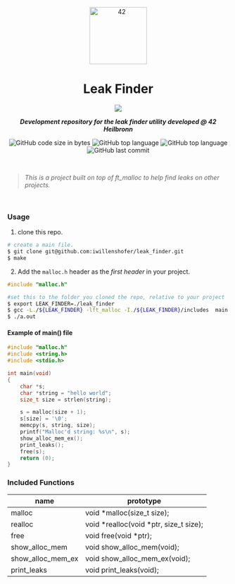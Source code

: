 <p align="center">
	<img width="130px;" src="https://game.42sp.org.br/static/assets/images/42_logo_black.svg" align="center" alt="42" />
	<h1 align="center">Leak Finder</h1>
</p>
<p align="center">
	<img src="https://img.shields.io/badge/mac%20os-000000?style=for-the-badge&logo=apple&logoColor=white">
</p>

<p align="center">
	<b><i>Development repository for the leak finder utility developed @ 42 Heilbronn</i></b><br>
</p>

<p align="center">
	<img alt="GitHub code size in bytes" src="https://img.shields.io/github/languages/code-size/iwillenshofer/malloc?color=blueviolet" />
	<img alt="GitHub top language" src="https://img.shields.io/github/languages/top/iwillenshofer/malloc?color=blue" />
	<img alt="GitHub top language" src="https://img.shields.io/github/commit-activity/t/iwillenshofer/malloc?color=brightgreen" />
	<img alt="GitHub last commit" src="https://img.shields.io/github/last-commit/iwillenshofer/malloc?color=brightgreen" />
</p>
<br>

> _This is a project built on top of ft_malloc to help find leaks on other projects._

<br>

### Usage

1. clone this repo.
```bash
# create a main file.
$ git clone git@github.com:iwillenshofer/leak_finder.git
$ make
````

2. Add the `malloc.h` header as the *first header* in your project.
```c
#include "malloc.h"
```

```bash
#set this to the folder you cloned the repo, relative to your project
$ export LEAK_FINDER=./leak_finder
$ gcc -L./${LEAK_FINDER} -lft_malloc -I./${LEAK_FINDER}/includes  main.c
$ ./a.out
```

#### Example of main() file
```c
#include "malloc.h"
#include <string.h>
#include <stdio.h>

int	main(void)
{
	char *s;
	char *string = "hello world";
	size_t size = strlen(string);

	s = malloc(size + 1);
	s[size] = '\0';
	memcpy(s, string, size);
	printf("Malloc'd string: %s\n", s);
	show_alloc_mem_ex();
	print_leaks();
	free(s);
	return (0);
}
```

### Included Functions

|name					|prototype										|
|---					|---											|
|	malloc				|	void	*malloc(size_t size);				|
|	realloc				|	void	*realloc(void *ptr, size_t size);	|
|	free				|	void	free(void *ptr);					|
|	show_alloc_mem		|	void	show_alloc_mem(void);				|
|	show_alloc_mem_ex	|	void	show_alloc_mem_ex(void);			|
|	print_leaks			|	void	print_leaks(void);					|
